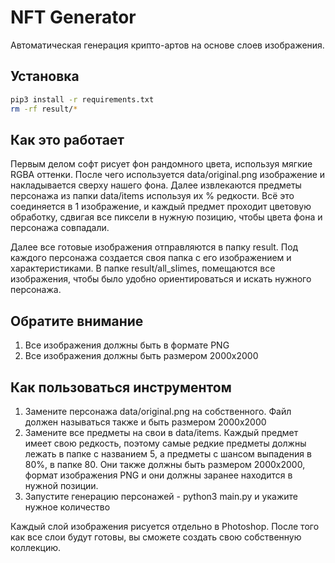 # NFT Generator

Автоматическая генерация крипто-артов на основе слоев изображения.

## Установка
```sh
pip3 install -r requirements.txt
rm -rf result/*
```

## Как это работает
Первым делом софт рисует фон рандомного цвета, используя мягкие RGBA оттенки.
После чего используется data/original.png изображение и накладывается сверху нашего фона.
Далее извлекаются предметы персонажа из папки data/items используя их % редкости.
Всё это соединяется в 1 изображение, и каждый предмет проходит цветовую обработку,
сдвигая все пиксели в нужную позицию, чтобы цвета фона и персонажа совпадали.

Далее все готовые изображения отправляются в папку result.
Под каждого персонажа создается своя папка с его изображением и характеристиками.
В папке result/all_slimes, помещаются все изображения, чтобы было удобно ориентироваться и искать
нужного персонажа.

## Обратите внимание
1. Все изображения должны быть в формате PNG
2. Все изображения должны быть размером 2000х2000

## Как пользоваться инструментом
1. Замените персонажа data/original.png на собственного.
Файл должен называться также и быть размером 2000х2000
2. Замените все предметы на свои в data/items.
Каждый предмет имеет свою редкость, поэтому самые редкие
предметы должны лежать в папке с названием 5, а предметы с шансом
выпадения в 80%, в папке 80. Они также должны быть размером 2000х2000,
формат изображения PNG и они должны заранее находится в нужной позиции.
3. Запустите генерацию персонажей - python3 main.py и укажите нужное количество


Каждый слой изображения рисуется отдельно в Photoshop.
После того как все слои будут готовы, вы сможете создать свою собственную коллекцию.
